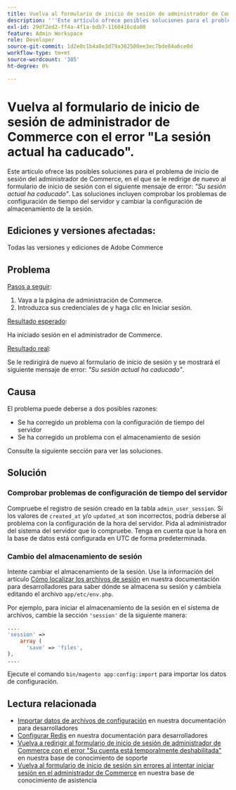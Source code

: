 ```yaml
---
title: Vuelva al formulario de inicio de sesión de administrador de Commerce con el error "La sesión actual ha caducado".
description: '''Este artículo ofrece posibles soluciones para el problema de inicio de sesión del administrador de Commerce, que le redirige al formulario de inicio de sesión con el siguiente mensaje de error: *"La sesión actual ha caducado"*. Las soluciones incluyen comprobar los problemas de configuración de tiempo del servidor y cambiar la configuración de almacenamiento de la sesión".'
exl-id: 29df2ed2-ff4a-4f1a-bdb7-1160416cda00
feature: Admin Workspace
role: Developer
source-git-commit: 1d2e0c1b4a8e3d79a362500ee3ec7bde84a6ce0d
workflow-type: tm+mt
source-wordcount: '385'
ht-degree: 0%

---
```


# Vuelva al formulario de inicio de sesión de administrador de Commerce con el error &quot;La sesión actual ha caducado&quot;.

Este artículo ofrece las posibles soluciones para el problema de inicio de sesión del administrador de Commerce, en el que se le redirige de nuevo al formulario de inicio de sesión con el siguiente mensaje de error: *&quot;Su sesión actual ha caducado&quot;*. Las soluciones incluyen comprobar los problemas de configuración de tiempo del servidor y cambiar la configuración de almacenamiento de la sesión.

## Ediciones y versiones afectadas:

Todas las versiones y ediciones de Adobe Commerce

## Problema

<u>Pasos a seguir</u>:

1. Vaya a la página de administración de Commerce.
1. Introduzca sus credenciales de y haga clic en Iniciar sesión.

<u>Resultado esperado</u>:

Ha iniciado sesión en el administrador de Commerce.

<u>Resultado real</u>:

Se le redirigirá de nuevo al formulario de inicio de sesión y se mostrará el siguiente mensaje de error: *&quot;Su sesión actual ha caducado&quot;*.

## Causa

El problema puede deberse a dos posibles razones:

* Se ha corregido un problema con la configuración de tiempo del servidor
* Se ha corregido un problema con el almacenamiento de sesión

Consulte la siguiente sección para ver las soluciones.

## Solución

### Comprobar problemas de configuración de tiempo del servidor

Compruebe el registro de sesión creado en la tabla `admin_user_session`. Si los valores de `created_at` y/o `updated_at` son incorrectos, podría deberse al problema con la configuración de la hora del servidor. Pida al administrador del sistema del servidor que lo compruebe. Tenga en cuenta que la hora en la base de datos está configurada en UTC de forma predeterminada.

### Cambio del almacenamiento de sesión

Intente cambiar el almacenamiento de la sesión. Use la información del artículo [Cómo localizar los archivos de sesión](https://devdocs.magento.com/guides/v2.3/config-guide/sessions.html) en nuestra documentación para desarrolladores para saber dónde se almacena su sesión y cámbiela editando el archivo `app/etc/env.php`.

Por ejemplo, para iniciar el almacenamiento de la sesión en el sistema de archivos, cambie la sección `'session'` de la siguiente manera:

```php
....
'session' =>
    array (
      'save' => 'files',
),
....
```

Ejecute el comando `bin/magento app:config:import` para importar los datos de configuración.


## Lectura relacionada

* [Importar datos de archivos de configuración](https://devdocs.magento.com/guides/v2.3/config-guide/cli/config-cli-subcommands-config-mgmt-import.html) en nuestra documentación para desarrolladores
* [Configurar Redis](https://devdocs.magento.com/guides/v2.3/config-guide/redis/config-redis.html) en nuestra documentación para desarrolladores
* [Vuelva a redirigir al formulario de inicio de sesión de administrador de Commerce con el error &quot;Su cuenta está temporalmente deshabilitada&quot;](/help/troubleshooting/miscellaneous/redirect-back-to-the-admin-login-form-with-your-account-is-temporarily-disabled-error.md) en nuestra base de conocimiento de soporte
* [Vuelva al formulario de inicio de sesión sin errores al intentar iniciar sesión en el administrador de Commerce](/help/troubleshooting/miscellaneous/login-redirect-when-trying-to-login-to-magento-admin.md) en nuestra base de conocimiento de asistencia
